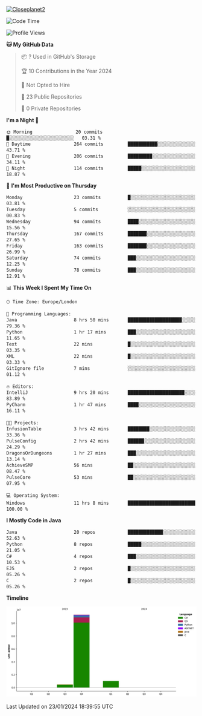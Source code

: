 [![Closeplanet2](https://github-readme-stats.vercel.app/api?username=Closeplanet2&show_icons=true&theme=tokyonight&count_private=true)]([https://github.com/Closeplanet2])

<!--START_SECTION:waka-->
![Code Time](http://img.shields.io/badge/Code%20Time-317%20hrs%2015%20mins-blue)

![Profile Views](http://img.shields.io/badge/Profile%20Views-0-blue)

**🐱 My GitHub Data** 

> 📦 ? Used in GitHub's Storage 
 > 
> 🏆 10 Contributions in the Year 2024
 > 
> 🚫 Not Opted to Hire
 > 
> 📜 23 Public Repositories 
 > 
> 🔑 0 Private Repositories 
 > 
**I'm a Night 🦉** 

```text
🌞 Morning                20 commits          █░░░░░░░░░░░░░░░░░░░░░░░░   03.31 % 
🌆 Daytime                264 commits         ███████████░░░░░░░░░░░░░░   43.71 % 
🌃 Evening                206 commits         █████████░░░░░░░░░░░░░░░░   34.11 % 
🌙 Night                  114 commits         █████░░░░░░░░░░░░░░░░░░░░   18.87 % 
```
📅 **I'm Most Productive on Thursday** 

```text
Monday                   23 commits          █░░░░░░░░░░░░░░░░░░░░░░░░   03.81 % 
Tuesday                  5 commits           ░░░░░░░░░░░░░░░░░░░░░░░░░   00.83 % 
Wednesday                94 commits          ████░░░░░░░░░░░░░░░░░░░░░   15.56 % 
Thursday                 167 commits         ███████░░░░░░░░░░░░░░░░░░   27.65 % 
Friday                   163 commits         ███████░░░░░░░░░░░░░░░░░░   26.99 % 
Saturday                 74 commits          ███░░░░░░░░░░░░░░░░░░░░░░   12.25 % 
Sunday                   78 commits          ███░░░░░░░░░░░░░░░░░░░░░░   12.91 % 
```


📊 **This Week I Spent My Time On** 

```text
🕑︎ Time Zone: Europe/London

💬 Programming Languages: 
Java                     8 hrs 50 mins       ████████████████████░░░░░   79.36 % 
Python                   1 hr 17 mins        ███░░░░░░░░░░░░░░░░░░░░░░   11.65 % 
Text                     22 mins             █░░░░░░░░░░░░░░░░░░░░░░░░   03.35 % 
XML                      22 mins             █░░░░░░░░░░░░░░░░░░░░░░░░   03.33 % 
GitIgnore file           7 mins              ░░░░░░░░░░░░░░░░░░░░░░░░░   01.12 % 

🔥 Editors: 
IntelliJ                 9 hrs 20 mins       █████████████████████░░░░   83.89 % 
PyCharm                  1 hr 47 mins        ████░░░░░░░░░░░░░░░░░░░░░   16.11 % 

🐱‍💻 Projects: 
InfusionTable            3 hrs 42 mins       ████████░░░░░░░░░░░░░░░░░   33.36 % 
PulseConfig              2 hrs 42 mins       ██████░░░░░░░░░░░░░░░░░░░   24.29 % 
DragonsOrDungeons        1 hr 27 mins        ███░░░░░░░░░░░░░░░░░░░░░░   13.14 % 
AchieveSMP               56 mins             ██░░░░░░░░░░░░░░░░░░░░░░░   08.47 % 
PulseCore                53 mins             ██░░░░░░░░░░░░░░░░░░░░░░░   07.95 % 

💻 Operating System: 
Windows                  11 hrs 8 mins       █████████████████████████   100.00 % 
```

**I Mostly Code in Java** 

```text
Java                     20 repos            █████████████░░░░░░░░░░░░   52.63 % 
Python                   8 repos             █████░░░░░░░░░░░░░░░░░░░░   21.05 % 
C#                       4 repos             ███░░░░░░░░░░░░░░░░░░░░░░   10.53 % 
EJS                      2 repos             █░░░░░░░░░░░░░░░░░░░░░░░░   05.26 % 
C                        2 repos             █░░░░░░░░░░░░░░░░░░░░░░░░   05.26 % 
```



**Timeline**

![Lines of Code chart](https://raw.githubusercontent.com/Closeplanet2/Closeplanet2/main/assets/bar_graph.png)


 Last Updated on 23/01/2024 18:39:55 UTC
<!--END_SECTION:waka-->
